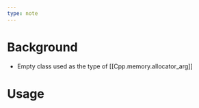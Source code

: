 ```yaml
---
type: note
---
```

# Background
- Empty class used as the type of [[Cpp.memory.allocator_arg]]

# Usage